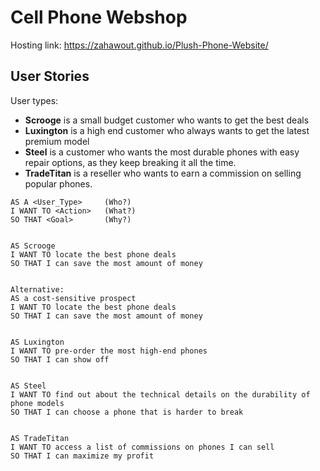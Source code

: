 # Cell Phone Webshop


Hosting link: https://zahawout.github.io/Plush-Phone-Website/


## User Stories


User types:


- **Scrooge** is a small budget customer who wants to get the best deals
- **Luxington** is a high end customer who always wants to get the latest premium model  
- **Steel** is a customer who wants the most durable phones with easy repair options, as they keep breaking it all the time.
- **TradeTitan** is a reseller who wants to earn a commission on selling popular phones.


```
AS A <User_Type>     (Who?)
I WANT TO <Action>   (What?)
SO THAT <Goal>       (Why?)


AS Scrooge
I WANT TO locate the best phone deals
SO THAT I can save the most amount of money


Alternative:
AS a cost-sensitive prospect
I WANT TO locate the best phone deals
SO THAT I can save the most amount of money


AS Luxington
I WANT TO pre-order the most high-end phones
SO THAT I can show off


AS Steel
I WANT TO find out about the technical details on the durability of phone models
SO THAT I can choose a phone that is harder to break


AS TradeTitan
I WANT TO access a list of commissions on phones I can sell
SO THAT I can maximize my profit
```

